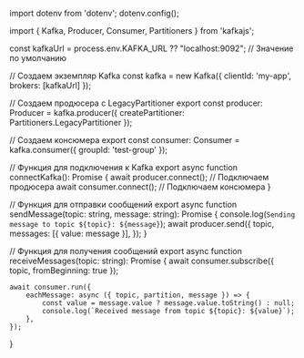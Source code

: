 import dotenv from 'dotenv';
dotenv.config();

import { Kafka, Producer, Consumer, Partitioners } from 'kafkajs';

const kafkaUrl = process.env.KAFKA_URL ?? "localhost:9092"; // Значение по умолчанию

// Создаем экземпляр Kafka
const kafka = new Kafka({
clientId: 'my-app',
brokers: [kafkaUrl]
});

// Создаем продюсера с LegacyPartitioner
export const producer: Producer = kafka.producer({
createPartitioner: Partitioners.LegacyPartitioner
});

// Создаем консюмера
export const consumer: Consumer = kafka.consumer({ groupId: 'test-group' });

// Функция для подключения к Kafka
export async function connectKafka(): Promise<void> {
await producer.connect(); // Подключаем продюсера
await consumer.connect(); // Подключаем консюмера
}

// Функция для отправки сообщений
export async function sendMessage(topic: string, message: string): Promise<void> {
console.log(`Sending message to topic ${topic}: ${message}`);
await producer.send({
topic,
messages: [{ value: message }],
});
}

// Функция для получения сообщений
export async function receiveMessages(topic: string): Promise<void> {
await consumer.subscribe({ topic, fromBeginning: true });

    await consumer.run({
        eachMessage: async ({ topic, partition, message }) => {
            const value = message.value ? message.value.toString() : null;
            console.log(`Received message from topic ${topic}: ${value}`);
        },
    });
}
